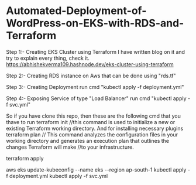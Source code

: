 # Automated-Deployment-of-WordPress-on-EKS-with-RDS-and-Terraform

Step 1:- Creating EKS Cluster using Terraform
I have written blog on it and try to explain every thing, check it.
https://abhishekverma109.hashnode.dev/eks-cluster-using-terraform

Step 2:- Creating RDS instance on Aws
that can be done using "rds.tf"

Step 3:- Creating Deployment 
run cmd "kubectl apply -f deployment.yml"

Step 4:- Exposing Service of type "Load Balancer"
run cmd "kubectl apply -f svc.yml"

So if you have clone this repo, then these are the following cmd that you thave to run
terraform init //this command is used to initialize a new or existing Terraform working directory. And for installing necessary plugins 
terraform plan // This command analyzes the configuration files in your working directory and generates an execution plan that outlines the changes Terraform will make                   //to your infrastructure. 

terraform apply

aws eks update-kubeconfig --name eks --region ap-south-1
kubectl apply -f deployment.yml
kubectl apply -f svc.yml
